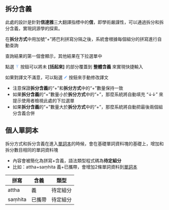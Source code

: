 ## 拆分含義
此處的設計是針對**信達雅**三大翻譯指標中的**信**，即學術嚴謹性，可以通過拆分和拆分含義，實現詞源學的探索。

在**拆分方式**中用加號“+”將巴利拼寫分隔之後，系統會根據每個組分的拼寫進行自動查詢

查詢結果的第一個會顯示，其他結果在下拉選單中

點選<svg viewBox="0 0 24 24" id="ic_vertical_align_top" style='fill:#6baaff;height: 12px; width: 20px;'><path d="M8 11h3v10h2V11h3l-4-4-4 4zM4 3v2h16V3H4z"></path></svg>按鈕可以將未 **[括起來]** 的部分覆蓋到 **整體含義** 來實現快捷輸入

如果對譯文不滿意，可以點選<svg viewBox="0 0 24 24" id="ic_mode_edit" style='fill:#6baaff;height: 12px; width: 20px;'><path d="M3 17.25V21h3.75L17.81 9.94l-3.75-3.75L3 17.25zM20.71 7.04a.996.996 0 0 0 0-1.41l-2.34-2.34a.996.996 0 0 0-1.41 0l-1.83 1.83 3.75 3.75 1.83-1.83z"></path></svg>按鈕來手動修改譯文
- 注意保證**拆分含義**的“+”和**拆分方式**中的“+”數量保持一致
- 如果**拆分含義**的“+”數量小於**拆分方式**中的“+”，那麼系統將自動填充 “↓↓” 來提示使用者檢視此處的下拉選單
- 如果**拆分含義**的“+”數量大於**拆分方式**中的“+”，那麼系統將自動把最後兩個組分含義合併
  
## 個人單詞本
拆分方式和拆分含義在進入[單詞本](./setting.php?item=userdict)的時候，會在基礎單詞資料塊的基礎上，增加和拆分數目相同的單詞資料塊

- 內容會被簡化為拼寫+含義，語法類型程式碼為**待定組分**
- 比如：attha+saṃhita 義+已攜帶，會增加2條單詞資料到[單詞本](./setting.php?item=userdict)

| 拼寫    | 含義   | 類型     |
| ------- | ------ | -------- |
| attha   | 義     | 待定組分 |
| saṃhita | 已攜帶 | 待定組分 |
